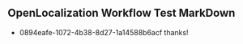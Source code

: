 ## OpenLocalization Workflow Test MarkDown
* 0894eafe-1072-4b38-8d27-1a14588b6acf thanks!

<!--HONumber=Aug16_HO4-->


